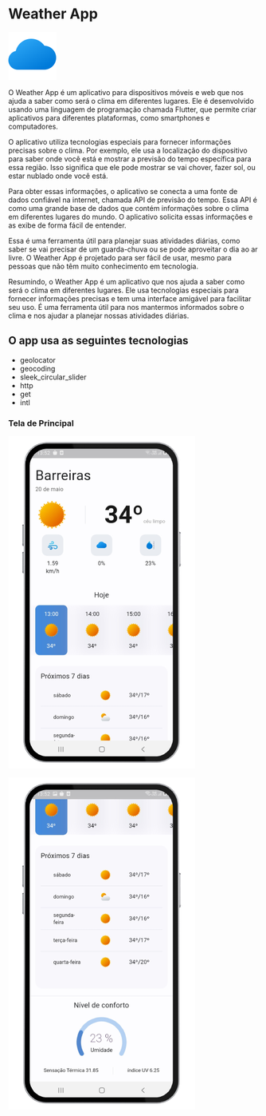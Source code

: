 # Weather App
![Weather Logo](https://raw.githubusercontent.com/Matheus-hora48/Weather-App/main/assets/icons/clouds.png)

O Weather App é um aplicativo para dispositivos móveis e web que nos ajuda a saber como será o clima em diferentes lugares. Ele é desenvolvido usando uma linguagem de programação chamada Flutter, que permite criar aplicativos para diferentes plataformas, como smartphones e computadores.

O aplicativo utiliza tecnologias especiais para fornecer informações precisas sobre o clima. Por exemplo, ele usa a localização do dispositivo para saber onde você está e mostrar a previsão do tempo específica para essa região. Isso significa que ele pode mostrar se vai chover, fazer sol, ou estar nublado onde você está.

Para obter essas informações, o aplicativo se conecta a uma fonte de dados confiável na internet, chamada API de previsão do tempo. Essa API é como uma grande base de dados que contém informações sobre o clima em diferentes lugares do mundo. O aplicativo solicita essas informações e as exibe de forma fácil de entender.

Essa é uma ferramenta útil para planejar suas atividades diárias, como saber se vai precisar de um guarda-chuva ou se pode aproveitar o dia ao ar livre. O Weather App é projetado para ser fácil de usar, mesmo para pessoas que não têm muito conhecimento em tecnologia.

Resumindo, o Weather App é um aplicativo que nos ajuda a saber como será o clima em diferentes lugares. Ele usa tecnologias especiais para fornecer informações precisas e tem uma interface amigável para facilitar seu uso. É uma ferramenta útil para nos mantermos informados sobre o clima e nos ajudar a planejar nossas atividades diárias.

## O app usa as seguintes tecnologias

- geolocator
- geocoding
- sleek_circular_slider
- http
- get
- intl

### Tela de Principal

![Tela principal](https://raw.githubusercontent.com/Matheus-hora48/Weather-App/main/image-app/image1.jpg)

![Tela principal](https://raw.githubusercontent.com/Matheus-hora48/Weather-App/main/image-app/image2.jpg)
